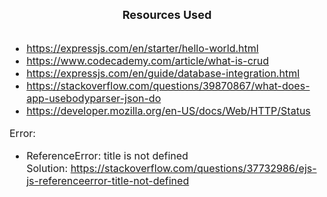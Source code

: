 <font size = '4'>
<center>
<b>
Resources Used 
</b>
</center>
</font>

<br>
<font size = '3'>

- https://expressjs.com/en/starter/hello-world.html
- https://www.codecademy.com/article/what-is-crud
- https://expressjs.com/en/guide/database-integration.html
- https://stackoverflow.com/questions/39870867/what-does-app-usebodyparser-json-do
- https://developer.mozilla.org/en-US/docs/Web/HTTP/Status

Error:<br>
- ReferenceError: title is not defined<br>
Solution: https://stackoverflow.com/questions/37732986/ejs-js-referenceerror-title-not-defined